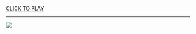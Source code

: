 
<a href="https://premium76.site?title=cool_car_games_unblocked&ref=13M">CLICK TO PLAY</a></h3>
<hr>

<a href="https://premium76.site?title=cool_car_games_unblocked&ref=13M"><img src="https://clearcache.store/games.png"></a>


